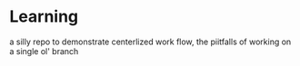 # Learning

a silly repo to demonstrate centerlized work flow, the piitfalls of working on a single ol' branch